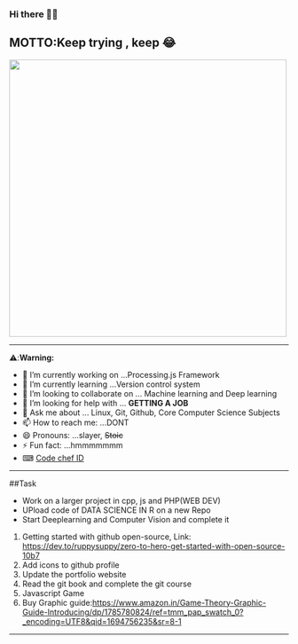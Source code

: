 ### Hi there 👋😀

MOTTO:Keep trying , keep 😂
---
<img src="https://media.tenor.com/BP70qe8X0J8AAAAC/crycat-crying-cat.gif" width="500" height="500">


---

⚠️:**Warning:**
- 🔭 I’m currently working on ...Processing.js Framework
- 🌱 I’m currently learning ...Version control system
- 👯 I’m looking to collaborate on ... Machine learning and Deep learning 
- 🤔 I’m looking for help with ... **GETTING  A JOB**
- 💬 Ask me about ... Linux, Git, Github, Core Computer Science Subjects
- 📫 How to reach me: ...DONT
- 😄 Pronouns: ...slayer, ~~Stoic~~
- ⚡ Fun fact: ...hmmmmmmm
- ⌨ [Code chef ID](https://www.codechef.com/users/sanjaygurjar74)

---
##Task
- Work on a larger project in cpp, js and PHP(WEB DEV)
- UPload code of DATA SCIENCE IN R on a new Repo
- Start Deeplearning and Computer Vision and complete it
1. Getting started with github open-source, Link: https://dev.to/ruppysuppy/zero-to-hero-get-started-with-open-source-10b7
2. Add icons to github profile
3. Update the portfolio website
4. Read the git book and complete the git course
5. Javascript Game
6. Buy Graphic guide:https://www.amazon.in/Game-Theory-Graphic-Guide-Introducing/dp/1785780824/ref=tmm_pap_swatch_0?_encoding=UTF8&qid=1694756235&sr=8-1


---

